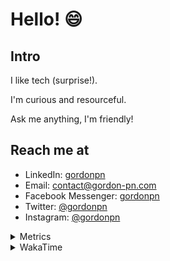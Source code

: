 # Hello! 😄

## Intro

I like tech (surprise!).

I'm curious and resourceful.

Ask me anything, I'm friendly!

## Reach me at

- LinkedIn: [gordonpn](https://www.linkedin.com/in/gordonpn/)
- Email: [contact@gordon-pn.com](mailto:contact@gordon-pn.com)
- Facebook Messenger: [gordonpn](https://www.messenger.com/t/Gordonpn)
- Twitter: [@gordonpn](https://twitter.com/Gordonpn)
- Instagram: [@gordonpn](https://www.instagram.com/gordonpn/)

<details>
  <summary>Metrics</summary>

  <img align="center" src="https://github.com/gordonpn/gordonpn/blob/master/github-metrics.svg" alt="GitHub Metrics">

</details>

<details>
  <summary>WakaTime</summary>

  <!--START_SECTION:waka-->
📊 **This Week I Spent My Time On** 

```text
💬 Programming Languages: 
Java                     8 hrs 32 mins       ███████████████████░░░░░░   74.56 % 
XML                      1 hr 13 mins        ███░░░░░░░░░░░░░░░░░░░░░░   10.70 % 
Brazil Dependency Config 1 hr 7 mins         ██░░░░░░░░░░░░░░░░░░░░░░░   09.75 % 
Makefile                 26 mins             █░░░░░░░░░░░░░░░░░░░░░░░░   03.91 % 
Bash                     4 mins              ░░░░░░░░░░░░░░░░░░░░░░░░░   00.64 % 

🔥 Editors: 
IntelliJ IDEA            11 hrs 20 mins      █████████████████████████   98.98 % 
VS Code                  4 mins              ░░░░░░░░░░░░░░░░░░░░░░░░░   00.64 % 
Cursor                   2 mins              ░░░░░░░░░░░░░░░░░░░░░░░░░   00.38 % 
```


 Last Updated on 10/11/2024 16:23:02 UTC
<!--END_SECTION:waka-->
</details>
